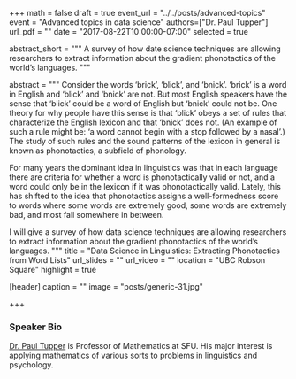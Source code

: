 +++
math = false
draft = true
event_url = "../../posts/advanced-topics"
event = "Advanced topics in data science"
authors=["Dr. Paul Tupper"]
url_pdf = ""
date = "2017-08-22T10:00:00-07:00"
selected = true

abstract_short = """
A survey of how date science techniques are allowing researchers to extract
information about the gradient phonotactics of the world’s languages.
"""

abstract = """
Consider the words ‘brick’, ‘blick’, and ‘bnick’. ‘brick’ is a word
in English and ‘blick’ and ‘bnick’ are not. But most English speakers have the
sense that ‘blick’ could be a word of English but ‘bnick’ could not be. One
theory for why people have this sense is that ‘blick’ obeys a set of rules that
characterize the English lexicon and that ‘bnick’ does not. (An example of such
a rule might be: ‘a word cannot begin with a stop followed by a nasal’.) The
study of such rules and the sound patterns of the lexicon in general is known
as phonotactics, a subfield of phonology.

For many years the dominant idea in linguistics was that in each language there
are criteria for whether a word is phonotactically valid or not, and a word
could only be in the lexicon if it was phonotactically valid. Lately, this has
shifted to the idea that phonotactics assigns a well-formedness score to words
where some words are extremely good, some words are extremely bad, and most
fall somewhere in between.

I will give a survey of how data science techniques are allowing researchers to
extract information about the gradient phonotactics of the world’s languages.
"""
title = "Data Science in Linguistics: Extracting Phonotactics from Word Lists"
url_slides = ""
url_video = ""
location = "UBC Robson Square"
highlight = true

[header]
  caption = ""
  image = "posts/generic-31.jpg"

+++

### Speaker Bio

[Dr. Paul Tupper](http://people.math.sfu.ca/~tupper/Homepage/Welcome.html) is
Professor of Mathematics at SFU. His major interest is applying mathematics of
various sorts to problems in linguistics and psychology.
